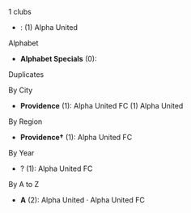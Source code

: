 1 clubs

-  : (1) Alpha United




Alphabet

- **Alphabet Specials** (0): 




Duplicates





By City

- **Providence** (1): Alpha United FC  (1) Alpha United




By Region

- **Providence†** (1):   Alpha United FC




By Year

- ? (1):   Alpha United FC






By A to Z

- **A** (2): Alpha United · Alpha United FC




